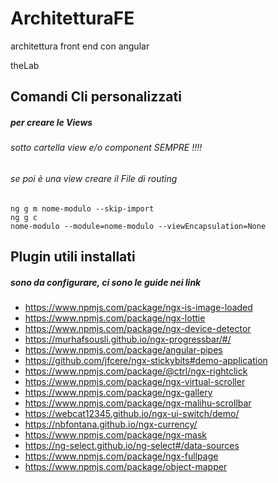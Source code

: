 # ArchitetturaFE 

architettura front end con angular

theLab

## Comandi Cli personalizzati
##### per creare le Views #####
###### sotto cartella view e/o component SEMPRE !!!! ###### 
###### se poi è una view creare il File di routing ######
<code>ng g m nome-modulo --skip-import</code>
<br>
<code>ng g c nome-modulo --module=nome-modulo --viewEncapsulation=None</code>

## Plugin utili installati
##### sono da configurare, ci sono le guide nei link #####

-   https://www.npmjs.com/package/ngx-is-image-loaded
-   https://www.npmjs.com/package/ngx-lottie
-   https://www.npmjs.com/package/ngx-device-detector
-   https://murhafsousli.github.io/ngx-progressbar/#/
-   https://www.npmjs.com/package/angular-pipes
-   https://github.com/jfcere/ngx-stickybits#demo-application
-   https://www.npmjs.com/package/@ctrl/ngx-rightclick
-   https://www.npmjs.com/package/ngx-virtual-scroller 
-   https://www.npmjs.com/package/ngx-gallery
-   https://www.npmjs.com/package/ngx-malihu-scrollbar
-   https://webcat12345.github.io/ngx-ui-switch/demo/
-   https://nbfontana.github.io/ngx-currency/
-   https://www.npmjs.com/package/ngx-mask
-   https://ng-select.github.io/ng-select#/data-sources
-   https://www.npmjs.com/package/ngx-fullpage
-   https://www.npmjs.com/package/object-mapper
